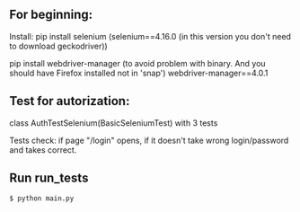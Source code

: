 ## For beginning:

Install:
pip install selenium
(selenium==4.16.0 (in this version you don't need to download geckodriver))

pip install webdriver-manager (to avoid problem with binary. And you should have Firefox installed not in 'snap')
webdriver-manager==4.0.1

## Test for autorization:
class AuthTestSelenium(BasicSeleniumTest) with 3 tests

Tests check: if page "/login" opens, if it doesn't take wrong login/password and takes correct.

## Run run_tests

```bash
$ python main.py
```

